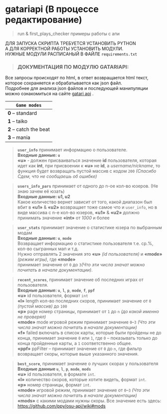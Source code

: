 <h1 class="code-line" data-line-start=0 data-line-end=1 ><a id="gatariapi____0"></a>gatariapi (В процессе редактирование)</h1>
<blockquote>
<p class="has-line-data" data-line-start="1" data-line-end="2">run &amp; first_plays_checker примеры работы с апи</p>
</blockquote>
<p class="has-line-data" data-line-start="3" data-line-end="6">ДЛЯ ЗАПУСКА СКРИПТА ТРЕБУЕТСЯ УСТАНОВИТЬ PYTHON<br>
А ДЛЯ КОРРЕКТНОЙ РАБОТЫ УСТАНОВИТЬ МОДУЛИ.<br>
НУЖНЫЕ МОДУЛИ РАСПИСАНЫЙ В ФАЙЛЕ <code>requirements.txt</code></p>
<blockquote>
<h3 class="code-line" data-line-start=8 data-line-end=9 ><a id="___GATARIAPI_8"></a><strong>ДОКУМЕНТАЦИЯ ПО МОДУЛЮ GATARIAPI:</strong></h3>
</blockquote>
<p class="has-line-data" data-line-start="9" data-line-end="11">Все запросы происходят по html, в ответ возвращается html текст, которое сохраняется и обрабатывается как json файл.<br>
Подробнее для анализа json файлов и последующей манипуляции можно ознакомиться на сайте <a href="https://osu.gatari.pw/docs/api">gatari api</a> .</p>
<table class="table table-striped table-bordered">
<thead>
<tr>
<th><strong><code>Game modes</code></strong></th>
</tr>
</thead>
<tbody>
<tr>
<td><strong>0</strong> – standard</td>
</tr>
<tr>
<td><strong>1</strong> – taiko</td>
</tr>
<tr>
<td><strong>2</strong> – catch the beat</td>
</tr>
<tr>
<td><strong>3</strong> – mania</td>
</tr>
</tbody>
</table>
<blockquote>
<p class="has-line-data" data-line-start="20" data-line-end="23"><strong><code>user_info</code></strong> принимает информацию о пользователе.<br>
<strong>Входные данные: <code>u</code></strong><br>
<strong>«u»</strong> - должен присваиваться значение <strong>id</strong> пользователя, которая идет как <strong>int</strong>, при присвоении к <strong>«u»</strong> не <strong>id</strong>, а <em>username/nickname</em>, то функция будет возвращать пустой массив с кодом <code>200</code> <em>(Спасибо Сдем, что не сообщаешь об ошибке)</em></p>
</blockquote>
<blockquote>
<p class="has-line-data" data-line-start="24" data-line-end="27"><strong><code>users_info_pars</code></strong> принимает от одного до n-ое кол-во юзеров. (Не знаю зачем её юзать)<br>
<strong>Входные данные: u1, u2</strong><br>
Какое количество вернет зависит от того, какой диапазон был вбит в <strong>«u1»</strong> &amp; <strong>«u2»</strong> возвращает тоже самое что и <code>user_info</code>, но в виде массива с n-е кол-во юзеров, <strong>«u1»</strong> &amp; <strong>«u2»</strong> должно принимать значение <strong>«int»</strong> от <em>1000</em> и более</p>
</blockquote>
<blockquote>
<p class="has-line-data" data-line-start="28" data-line-end="33"><strong><code>user_stats</code></strong> принимает значение о статистике юзера по выбранным модам<br>
<strong>Входные данные: <code>u</code></strong>, <strong><code>mode</code></strong><br>
Возвращает информацию о статистике пользователя т.е. ср.%, кол-во сыгранных мап и т.д.<br>
Нужно отправлять 2 значения это <strong>«u»</strong> <em>(id пользователя)</em> и <strong>«mode»</strong> <em>(режим игры)</em>, где <strong>«mode»</strong><br>
принимает значение от <code>0</code> до <code>3</code><em>(Что эти числа значат можно почитать в начале документации)</em>.</p>
</blockquote>
<blockquote>
<p class="has-line-data" data-line-start="34" data-line-end="42"><strong><code>recent_scores</code></strong>, принимает значение об последних играх от пользователя.<br>
<strong>Входные данные: <code>u</code></strong>, <strong><code>l</code></strong>, <strong><code>p</code></strong>, <strong><code>mode</code></strong>, <strong><code>f</code></strong>, <strong><code>ppf</code></strong><br>
<strong>«u»</strong> id пользователя, формат <code>int</code><br>
<strong>«l»</strong> length кол-во последних скоров, принимает значение от <code>0</code> <em>(пустой массив)</em> до <code>100</code><br>
<strong>«p»</strong> page номер страницы, принимает от <code>1</code> до <code>n</code> <em>(до какой именно не проверял)</em><br>
<strong>«mode»</strong> mode игровой режим принимает значение <code>0</code>–<code>3</code> <em>(Что эти числа значат можно почитать в начале документации)</em><br>
<strong>«f»</strong> failed включать в список карты, которые были пройдены не до конца, принимает значение <code>0</code> или <code>1</code>, где <code>0</code> – показывать только до конца пройденные карты, а <code>1</code> соответственно общее.<br>
<strong>«ppf»</strong> ppFilter – принимает значение от <code>0</code> до <code>n</code>, где фильтр возвращает скоры, которые выше указанного значения.</p>
</blockquote>
<blockquote>
<p class="has-line-data" data-line-start="43" data-line-end="50"><strong><code>best_score</code></strong>, принимает значение о лучших скорах у пользователя<br>
<strong>Входные данные <code>u</code></strong>, <strong><code>l</code></strong>, <strong><code>p</code></strong>, <strong><code>mode</code></strong>, <strong><code>mods</code></strong><br>
<strong>«u»</strong> id пользователя, в формате <code>int</code>.<br>
<strong>«l»</strong> количество скоров, которые хотите видеть, формат <code>int</code>.<br>
<strong>«p»</strong> номер страницы, формат <code>int</code>.<br>
<strong>«mode»</strong> игровой режим, принимает значение от <code>0</code>–<code>3</code> <em>(Что эти числа значат можно почитать в начале документации)</em><br>
<strong>«mods»</strong> с какими модами нужны скоры. Все значение есть здесь: <a href="https://github.com/ppy/osu-api/wiki#mods">https://github.com/ppy/osu-api/wiki#mods</a></p>
</blockquote>

</body></html>
